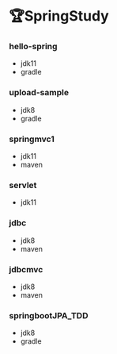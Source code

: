 # 🏆SpringStudy

### hello-spring
 - jdk11
 - gradle

### upload-sample
 - jdk8
 - gradle

### springmvc1
 - jdk11
 - maven
 
### servlet
 - jdk11
 
### jdbc
 - jdk8
 - maven

### jdbcmvc
 - jdk8
 - maven

### springbootJPA_TDD
 - jdk8
 - gradle
